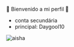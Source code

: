 💋 Bienvenido a mi perfil 💋
* conta secundária
* principal: Daygool10

<img src= "https://i.pinimg.com/736x/42/f7/6d/42f76d12cfb8aa2e5e229e30baa277fe.jpg" alt="aisha">
